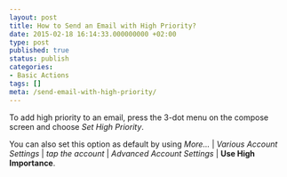 ```yaml
---
layout: post
title: How to Send an Email with High Priority?
date: 2015-02-18 16:14:33.000000000 +02:00
type: post
published: true
status: publish
categories:
- Basic Actions
tags: []
meta: /send-email-with-high-priority/
---
```


To add high priority to an email, press the 3-dot menu on the compose screen and choose *Set High Priority*.

You can also set this option as default by using *More...* \| *Various Account Settings* \| *tap the account* \| *Advanced Account Settings* \| **Use High Importance**.